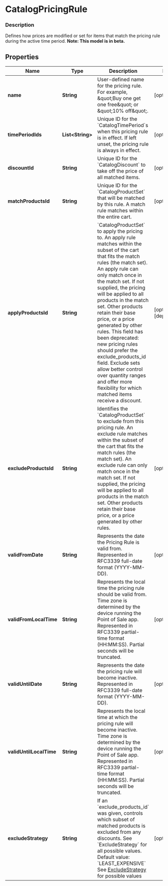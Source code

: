 
# CatalogPricingRule

### Description

Defines how prices are modified or set for items that match the pricing rule during the active time period.
**Note: This model is in beta.**

## Properties
Name | Type | Description | Notes
------------ | ------------- | ------------- | -------------
**name** | **String** | User-defined name for the pricing rule. For example, \&quot;Buy one get one free\&quot; or \&quot;10% off\&quot;. |  [optional]
**timePeriodIds** | **List&lt;String&gt;** | Unique ID for the &#x60;CatalogTimePeriod&#x60;s when this pricing rule is in effect. If left unset, the pricing rule is always in effect. |  [optional]
**discountId** | **String** | Unique ID for the &#x60;CatalogDiscount&#x60; to take off the price of all matched items. |  [optional]
**matchProductsId** | **String** | Unique ID for the &#x60;CatalogProductSet&#x60; that will be matched by this rule. A match rule matches within the entire cart. |  [optional]
**applyProductsId** | **String** | &#x60;CatalogProductSet&#x60; to apply the pricing to. An apply rule matches within the subset of the cart that fits the match rules (the match set). An apply rule can only match once in the match set. If not supplied, the pricing will be applied to all products in the match set. Other products retain their base price, or a price generated by other rules. This field has been deprecated: new pricing rules should prefer the exclude_products_id field. Exclude sets allow better control over quantity ranges and offer more flexibility for which matched items receive a discount. |  [optional] [deprecated]
**excludeProductsId** | **String** | Identifies the &#x60;CatalogProductSet&#x60; to exclude from this pricing rule. An exclude rule matches within the subset of the cart that fits the match rules (the match set). An exclude rule can only match once in the match set. If not supplied, the pricing will be applied to all products in the match set. Other products retain their base price, or a price generated by other rules. |  [optional]
**validFromDate** | **String** | Represents the date the Pricing Rule is valid from. Represented in RFC3339 full-date format (YYYY-MM-DD). |  [optional]
**validFromLocalTime** | **String** | Represents the local time the pricing rule should be valid from. Time zone is determined by the device running the Point of Sale app.  Represented in RFC3339 partial-time format (HH:MM:SS). Partial seconds will be truncated. |  [optional]
**validUntilDate** | **String** | Represents the date the pricing rule will become inactive.  Represented in RFC3339 full-date format (YYYY-MM-DD). |  [optional]
**validUntilLocalTime** | **String** | Represents the local time at which the pricing rule will become inactive. Time zone is determined by the device running the Point of Sale app.  Represented in RFC3339 partial-time format (HH:MM:SS). Partial seconds will be truncated. |  [optional]
**excludeStrategy** | **String** | If an &#x60;exclude_products_id&#x60; was given, controls which subset of matched products is excluded from any discounts. See &#x60;ExcludeStrategy&#x60; for all possible values.  Default value: &#x60;LEAST_EXPENSIVE&#x60; See [ExcludeStrategy](#type-excludestrategy) for possible values |  [optional]



